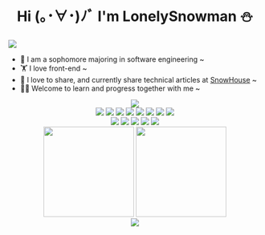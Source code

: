 <h1 align="center">Hi (｡･∀･)ﾉﾞ I'm LonelySnowman ⛄</h1>


<img src="./asset/code.gif" />

- 🔭 I am a sophomore majoring in software engineering ~
- 🏋 I love front-end ~
- 👻 I love to share, and currently share technical articles at [SnowHouse](https://snowhouse.space) ~
- 👨‍💻 Welcome to learn and progress together with me ~

<div align="center">
  <img src="https://visitor-badge.glitch.me/badge?page_id=LonelySnowman" />
</div>

<div align="center">
  <img src="https://img.shields.io/badge/-JavaScript-f6da1c?style=flat&logo=javascript&logoColor=white">
  <img src="https://img.shields.io/badge/-TypeScript-2b6dbf?style=flat&logo=typescript&logoColor=white">
  <img src="https://img.shields.io/badge/-React-00b4ce?style=flat&logo=react&logoColor=white">
  <img src="https://img.shields.io/badge/-Node.js-3C873A?style=flat&logo=Node.js&logoColor=white">
  <img src="https://img.shields.io/badge/-Koa-33333D?style=flat&logo=koa&logoColor=white">
  <img src="https://img.shields.io/badge/-Less-bf608e?style=flat&logo=less&logoColor=white">
  <img src="https://img.shields.io/badge/-Sass-b37feb?style=flat&logo=sass&logoColor=white">
  <img src="https://img.shields.io/badge/-Graphql-cf1322?style=flat&logo=graphql&logoColor=white">
</div>

<div align="center">
  <img src="https://img.shields.io/badge/-Git-ee462c?style=flat&logo=git&logoColor=white">
  <img src="https://img.shields.io/badge/-Docker-218bea?style=flat&logo=docker&logoColor=white">
  <img src="https://img.shields.io/badge/-Github-black?style=flat&logo=github">
  <img src="https://img.shields.io/badge/-Webpack-%232C3A42?style=flat-square&logo=webpack">
  <img src="https://img.shields.io/badge/-ESLint-%234B32C3?style=flat-square&logo=eslint">
</div>


<div align="center">
  <img height="180px" src="https://github-readme-stats.vercel.app/api?username=LonelySnowman&theme=highcontrast" />
  <img height="180px" src="https://github-readme-stats.vercel.app/api/top-langs/?username=LonelySnowman&theme=highcontrast&layout=compact" />
</div>

<div align="center">
  <img src="https://metrics.lecoq.io/LonelySnowman">
</div>
